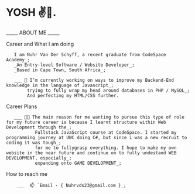 # YOSH ✌️🐒.

_____ ABOUT ME _____

Career and What I am doing 

       I am Nuhr Van Der Schyff, a recent graduate from CodeSpace Academy_;
       _An Entry-level Software / Website Developer_;
       _Based in Cape Town, South Africa_;
 
       ___ 🔭 I’m currently working on ways to improve my Backend-End knowledge in the language of Javascript_;
            trying to fully wrap my head around databases in PHP / MySQL_;
            And perfecting my HTML/CSS further.   
            
Career Plans

       ___ 😶‍🌫️ The main reason for me wanting to pursue this type of role for my future career is because I learnt structure within Web Development through the_;
               Fullstack JavaScript course at CodeSpace. I started my programming journey at UWC doing C#, but since i was a new recruit to coding it was tough_;
               for me to fullygrasp everything. I hope to make my own website in the near future and continue on to fully undestand WEB DEVELOPMENT, especially_;
               expanding onto GAME DEVELOPMENT_;
               
How to reach me
 
        ___  📫 `Email - { Nuhrvds23@gmail.com }_;
